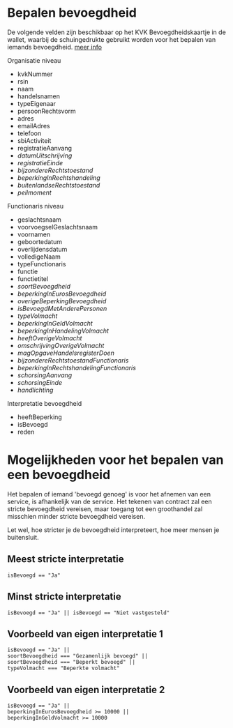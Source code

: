 # Bepalen bevoegdheid

De volgende velden zijn beschikbaar op het KVK Bevoegdheidskaartje in de wallet, waarbij de schuingedrukte gebruikt worden voor het bepalen van iemands bevoegdheid. [meer info](/verifier/docs) 

Organisatie niveau
- kvkNummer
- rsin
- naam
- handelsnamen
- typeEigenaar
- persoonRechtsvorm
- adres
- emailAdres
- telefoon
- sbiActiviteit
- registratieAanvang
- *datumUitschrijving*
- *registratieEinde*
- *bijzondereRechtstoestand*
- *beperkingInRechtshandeling*
- *buitenlandseRechtstoestand*
- *peilmoment*

Functionaris niveau
- geslachtsnaam
- voorvoegselGeslachtsnaam
- voornamen
- geboortedatum
- overlijdensdatum
- volledigeNaam
- typeFunctionaris
- functie
- functietitel
- *soortBevoegdheid*
- *beperkingInEurosBevoegdheid*
- *overigeBeperkingBevoegdheid*
- *isBevoegdMetAnderePersonen*
- *typeVolmacht*
- *beperkingInGeldVolmacht*
- *beperkingInHandelingVolmacht*
- *heeftOverigeVolmacht*
- *omschrijvingOverigeVolmacht*
- *magOpgaveHandelsregisterDoen*
- *bijzondereRechtstoestandFunctionaris*
- *beperkingInRechtshandelingFunctionaris*
- *schorsingAanvang*
- *schorsingEinde*
- *handlichting*

Interpretatie bevoegdheid
- heeftBeperking
- isBevoegd
- reden


# Mogelijkheden voor het bepalen van een bevoegdheid
Het bepalen of iemand 'bevoegd genoeg' is voor het afnemen van een service, is afhankelijk van de service. Het tekenen van contract zal een stricte bevoegdheid vereisen, maar toegang tot een groothandel zal misschien minder stricte bevoegdheid vereisen. 

Let wel, hoe stricter je de bevoegdheid interpreteert, hoe meer mensen je buitensluit. 

## Meest stricte interpretatie

```
isBevoegd == "Ja"
```
## Minst stricte interpretatie

```
isBevoegd == "Ja" || isBevoegd == "Niet vastgesteld"
```
## Voorbeeld van eigen interpretatie 1

```
isBevoegd == "Ja" || 
soortBevoegdheid === "Gezamenlijk bevoegd" ||
soortBevoegdheid === "Beperkt bevoegd" ||
typeVolmacht === "Beperkte volmacht"
```
## Voorbeeld van eigen interpretatie 2

```
isBevoegd == "Ja" || 
beperkingInEurosBevoegdheid >= 10000 ||
beperkingInGeldVolmacht >= 10000 
```